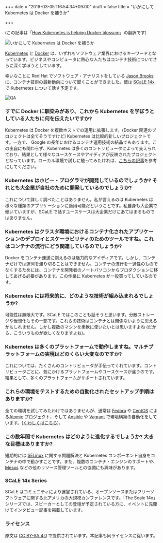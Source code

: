 +++
date = "2016-03-05T16:54:34+09:00"
draft = false
title = "いかにして Kubernetes は Docker を補うか"

+++

(この記事は「[How Kubernetes is helping Docker blossom](https://opensource.com/business/16/1/scale14x-interview-jason-brooks-red-hat)」の翻訳です)

![いかにして Kubernetes は Docker を補うか](/images/posts/2016-03-kubernetes/containers_2015-1-osdc-lead.png)

[Kubernetes](http://kubernetes.io/) と [Docker](https://www.docker.com/) は、いずれもソフトウェア業界におけるキーワードとなっています。ビジネスやコンピュータに熱心な人たちはコンテナ技術についてさらに深く学ぼうとしています。

幸いなことに Red Hat でソフトウェア・アナリストをしている [Jason Brooks](https://twitter.com/jasonbrooks) に、コンテナ技術の最新動向について聞くことができました。彼は [SCaLE 14x](https://opensource.com/resources/scale-14x) で Kubernetes について話す予定です。

![QA](/images/posts/2016-03-kubernetes/Interview-banner-QA.png)

### すでに Docker に馴染みがあり、これから Kubernetes を学ぼうとしている人たちに何を伝えたいですか?

Kubernetes は Docker を複数ホストでの運用に拡張します。(Docker 関連のプロジェクトは全てそうですけど) Kubernetes は比較的新しいプロジェクトです。一方で、 Google の長年におけるコンテナ運用技術の結晶でもあります。この出自にも関わらず、Kubernetes は多くのコントリビュータによって支えられており、結果として様々なユースケースやアイディアが反映されたプロジェクトとなっています。ローカル環境で試しに触ってみたければ、[こちらの記事](https://github.com/kubernetes/kubernetes/blob/release-1.1/docs/getting-started-guides/docker.md)を参考にしてください。

### Kubernetes はホビー・プログラマが開発しているのでしょうか? それとも大企業が自社のために開発しているのでしょうか?

これについて詳しく調べたことはありません。私が言えるのは Kubernetes は様々な種類のアプリケーションに適用可能だということです。私自身も大企業で働いていますが、SCaLE で話すユースケースは大企業だけにあてはまるものではありません。

### Kubernetes はクラスタ環境におけるコンテナ化されたアプリケーションのデプロイとスケーラビリティのためのツールですね。これはコンテナの流行にどう関連しているのでしょうか?

Docker をコンテナ運送に例えるのは魅力的なアイディアです。しかし、コンテナだけでは運河を渡り切ることはできません。コンテナの流行を一過性のものでなくするためには、コンテナを開発者のノートパソコンからプロダクションに移してあげる必要があります。この作業に Kubernetes が一役買ってしているのです。

### Kubernetes には将来的に、どのような技術が組み込まれるでしょうか?

可能性は無限大です。SCaLE ではこのことも話そうと思います。分散ストレージや仮想化もその一部です。これらの技術はコンテナとは関係ないように思えるかもしれません。しかし複数のマシンを柔軟に使いたいとは思いますよね (だから、こういうものが欲しくなりますよね)。

### Kubernetes は多くのプラットフォームで動作しますね。マルチプラットフォームの実現はどのくらい大変なのですか?

これについては、たくさんのコントリビュータが手伝ってくれています。コントリビュータごとに、気にかけるプラットフォームやユースケースが違うのです。結果として、多くのプラットフォームがサポートされています。

### これらの環境をテストするための自動化されたセットアップ手順はありますか?

全ての環境を試してみたわけではありませんが、通常は [Fedora](https://getfedora.org/) や [CentOS](https://www.centos.org/) による[Atomic](http://www.projectatomic.io/download/) プロジェクト、そして [Ansible](http://ansible.com/) や [Vagrant](https://www.vagrantup.com/) で環境構築の自動化をしています。([くわしくはこちら](http://www.projectatomic.io/blog/2015/09/clustering-atomic-hosts-with-kubernetes-ansible-and-vagrant/))。

### この数年間で Kubernetes はどのように進化するでしょうか? 大きな目標はありますか?

短期的には [SELinux](https://en.wikipedia.org/wiki/Security-Enhanced_Linux) に関する問題解決と Kubernetes コンポーネント自身をコンテナの中で動かすことです。また、複数のコンテナ・エンジンのサポートや、[Mesos](http://mesos.apache.org/) などの他のリソース管理ツールとの協調にも興味があります。

### SCaLE 14x Series

SCaLE はコミュニティにより運営されている、オープンソースまたはフリーソフトウェアに関する北アメリカの大規模カンファレンスです。「The Scale 14x」シリーズでは、スピーカーとしての登壇が予定されている方に、イベントに先駆けてインタビュー記事を掲載しています。

### ライセンス

原文は [CC BY-SA 4.0](http://creativecommons.org/licenses/by-sa/4.0/) で提供されています。本記事も同ライセンスに従います。
